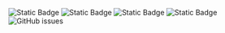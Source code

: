 ![Static Badge](https://img.shields.io/badge/blacklists-61-000000) ![Static Badge](https://img.shields.io/badge/blacklisted-2995487-cc0000) ![Static Badge](https://img.shields.io/badge/whitelisted-2251-00CC00) ![Static Badge](https://img.shields.io/badge/streaming_blacklist-28107-000000) ![GitHub issues](https://img.shields.io/github/issues/fabriziosalmi/blacklists)
